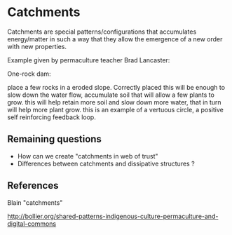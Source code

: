# Catchments

Catchments are special patterns/configurations that accumulates energy/matter in such a way that they allow the emergence of a new order with new properties.

Example given by permaculture teacher Brad Lancaster:

One-rock dam:
 
place a few rocks in a eroded slope. Correctly placed this will be enough to slow down the water flow, accumulate soil that will allow a few plants to grow. this will help retain more soil and slow down more water, that in turn will help more plant grow. this is an example of a vertuous circle, a positive self reinforcing feedback loop.



## Remaining questions 
- How can we create  "catchments in web of trust"
- Differences between catchments and dissipative structures ?

## References

 Blain "catchments"

http://bollier.org/shared-patterns-indigenous-culture-permaculture-and-digital-commons






